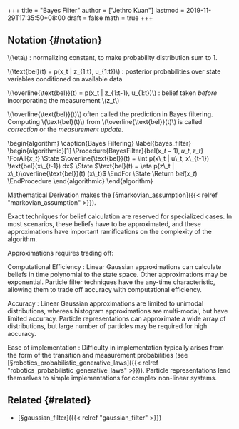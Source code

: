 +++
title = "Bayes Filter"
author = ["Jethro Kuan"]
lastmod = 2019-11-29T17:35:50+08:00
draft = false
math = true
+++

## Notation {#notation}

\\(\eta\\)
: normalizing constant, to make probability distribution sum
    to 1.

\\(\text{bel}(t) = p(x\_t | z\_{1:t}, u\_{1:t})\\)
: posterior
    probabilities over state variables conditioned on available data

\\(\overline{\text{bel}}(t) = p(x\_t | z\_{1:t-1}, u\_{1:t})\\)
: belief
    taken _before_ incorporating the measurement \\(z\_t\\)

\\(\overline{\text{bel}}(t)\\) often called the prediction in Bayes
filtering. Computing \\(\text{bel}(t)\\) from
\\(\overline{\text{bel}}(t)\\) is called _correction_ or the _measurement
update_.

\begin{algorithm}
  \caption{Bayes Filtering}
  \label{bayes\_filter}
  \begin{algorithmic}[1]
    \Procedure{BayesFilter}{$\text{bel}(x\_{t-1}), u\_t, z\_t$}
    \ForAll{$x\_t$}
    \State $\overline{\text{bel}}(t) = \int p(x\_t | u\_t, x\_{t-1})
    \text{bel}(x\_{t-1}) dx$
    \State $\text{bel}(t) = \eta p(z\_t | x\_t)\overline{\text{bel}}(t) (x\_t)$
    \EndFor
    \State \Return $bel(x\_t)$
    \EndProcedure
  \end{algorithmic}
\end{algorithm}

Mathematical Derivation makes the [§markovian\_assumption]({{< relref "markovian_assumption" >}}).

Exact techniques for belief calculation are reserved for specialized
cases. In most scenarios, these beliefs have to be approximated, and
these approximations have important ramifications on the complexity of
the algorithm.

Approximations requires trading off:

Computational Efficiency
: Linear Gaussian approximations can
    calculate beliefs in time polynomial to the state space. Other
    approximations may be exponential. Particle filter techniques have
    the any-time characteristic, allowing them to trade off accuracy
    with computational efficiency.

Accuracy
: Linear Gaussian approximations are limited to unimodal
    distributions, whereas histogram approximations are multi-modal, but
    have limited accuracy. Particle representations can approximate
    a wide array of distributions, but large number of particles may be
    required for high accuracy.

Ease of implementation
: Difficulty in implementation typically
    arises from the form of the transition and measurement probabilities
    (see [§robotics\_probabilistic\_generative\_laws]({{< relref "robotics_probabilistic_generative_laws" >}})). Particle
    representations lend themselves to simple implementations for
    complex non-linear systems.


## Related {#related}

-   [§gaussian\_filter]({{< relref "gaussian_filter" >}})
